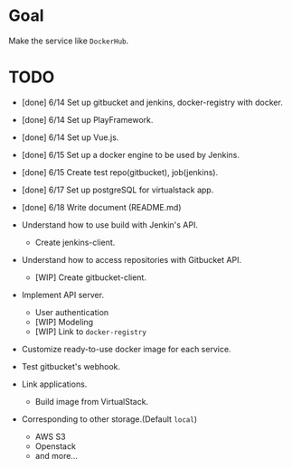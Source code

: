 # Goal

Make the service like `DockerHub`.

# TODO

- [done] 6/14 Set up gitbucket and jenkins, docker-registry with docker.
- [done] 6/14 Set up PlayFramework.
- [done] 6/14 Set up Vue.js.
- [done] 6/15 Set up a docker engine to be used by Jenkins.
- [done] 6/15 Create test repo(gitbucket), job(jenkins).
- [done] 6/17 Set up postgreSQL for virtualstack app.
- [done] 6/18 Write document (README.md)
- Understand how to use build with Jenkin's API.
    - Create jenkins-client.
- Understand how to access repositories with Gitbucket API.
    - [WIP] Create gitbucket-client.
- Implement API server.
    - User authentication
    - [WIP] Modeling 
    - [WIP] Link to `docker-registry`
- Customize ready-to-use docker image for each service. 
- Test gitbucket's webhook.
- Link applications.
    - Build image from VirtualStack.

- Corresponding to other storage.(Default `local`)
    - AWS S3
    - Openstack
    - and more...